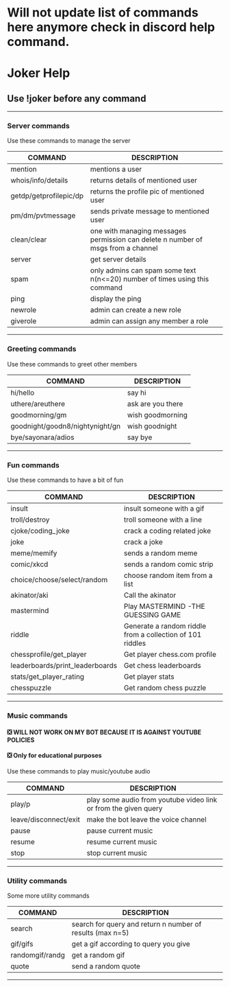 # Will not update list of commands here anymore check in discord help command.

# Joker Help
## Use !joker before any command

---

### Server commands
Use these commands to manage the server

| COMMAND | DESCRIPTION |
| ----------- | ----------- |
|mention|mentions a user|
|whois/info/details|returns details of mentioned user|
|getdp/getprofilepic/dp|returns the profile pic of mentioned user|
|pm/dm/pvtmessage|sends private message to mentioned user|
|clean/clear|one with managing messages permission can delete n number of msgs from a channel|
|server|get server details|
|spam|only admins can spam some text n(n<=20) number of times using this command|
|ping|display the ping|
|newrole|admin can create a new role|
|giverole|admin can assign any member a role|

---

### Greeting commands
Use these commands to greet other members

| COMMAND | DESCRIPTION |
| ----------- | ----------- |
|hi/hello|say hi|
|uthere/areuthere|ask are you there|
|goodmorning/gm|wish goodmorning|
|goodnight/goodn8/nightynight/gn|wish goodnight|
|bye/sayonara/adios|say bye|

---

### Fun commands
Use these commands to have a bit of fun

| COMMAND | DESCRIPTION |
| ----------- | ----------- |
|insult|insult someone with a gif|
|troll/destroy|troll someone with a line|
|cjoke/coding_joke|crack a coding related joke|
|joke|crack a joke|
|meme/memify|sends a random meme|
|comic/xkcd|sends a random comic strip|
|choice/choose/select/random|choose random item from a list|
|akinator/aki|Call the akinator|
|mastermind|Play MASTERMIND -THE GUESSING GAME|
|riddle|Generate a random riddle from a collection of 101 riddles|
|chessprofile/get_player|Get player chess.com profile|
|leaderboards/print_leaderboards|Get chess leaderboards|
|stats/get_player_rating|Get player stats|
|chesspuzzle|Get random chess puzzle|

---

### Music commands

####  :negative_squared_cross_mark: WILL NOT WORK ON MY BOT BECAUSE IT IS AGAINST YOUTUBE POLICIES
####  :negative_squared_cross_mark: Only for educational purposes

Use these commands to play music/youtube audio

| COMMAND | DESCRIPTION |
| ----------- | ----------- |
|play/p|play some audio from youtube video link or from the given query|
|leave/disconnect/exit|make the bot leave the voice channel|
|pause|pause current music|
|resume|resume current music|
|stop|stop current music|

---

### Utility commands
Some more utility commands

| COMMAND | DESCRIPTION |
| ----------- | ----------- |
|search|search for query and return n number of results (max n=5)|
|gif/gifs|get a gif according to query you give|
|randomgif/randg|get a random gif|
|quote|send a random quote|

---
